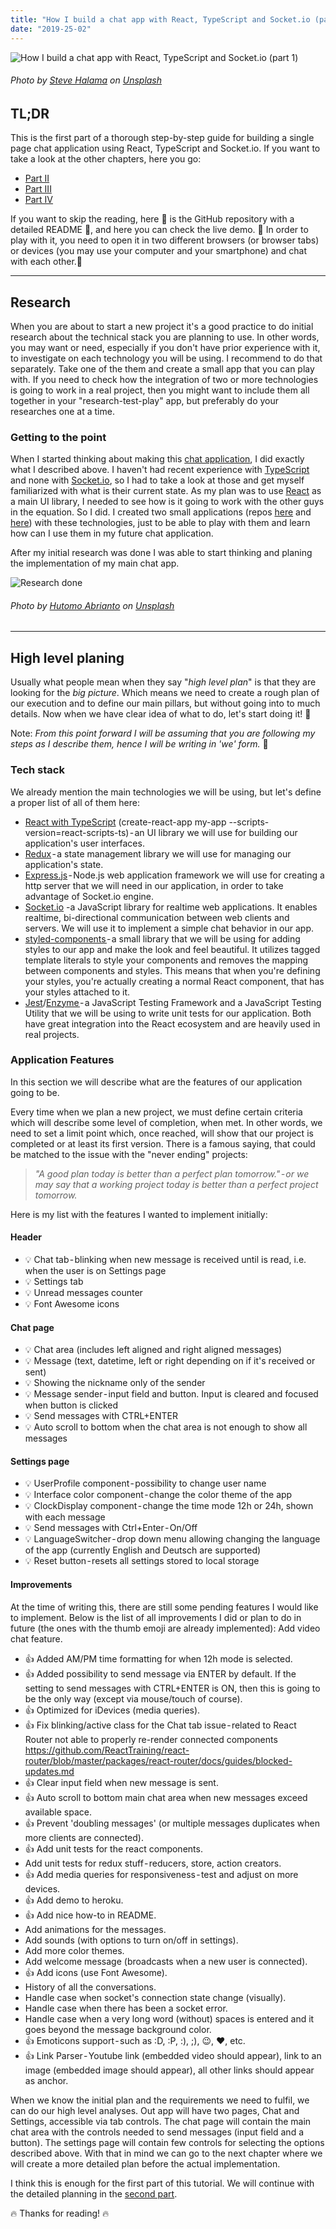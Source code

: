 ```yaml
---
title: "How I build a chat app with React, TypeScript and Socket.io (part 1)"
date: "2019-25-02"
---
```


![How I build a chat app with React, TypeScript and Socket.io (part 1)](./how-i-build-a-chat-app-head.jpeg)
###### Photo by [Steve Halama](https://unsplash.com/photos/Yhc7YGZlz3g?utm_source=unsplash&utm_medium=referral&utm_content=creditCopyText) on [Unsplash](https://unsplash.com/search/photos/coding-chat-application?utm_source=unsplash&utm_medium=referral&utm_content=creditCopyText)


## TL;DR
This is the first part of a thorough step-by-step guide for building a single page chat application using React, TypeScript and Socket.io. If you want to take a look at the other chapters, here you go:
 - [Part II](https://mihail-gaberov.eu/how-i-build-chat-app-with-react-and-typescript-part2/)
 - [Part III](https://mihail-gaberov.eu/how-i-build-chat-app-with-react-and-typescript-part3/)
 - [Part IV](https://mihail-gaberov.eu/how-i-build-chat-app-with-react-and-typescript-part4/)

If you want to skip the reading, here 💁 is the GitHub repository with a detailed README 🙌, and here you can check the live demo. 🎀 In order to play with it, you need to open it in two different browsers (or browser tabs) or devices (you may use your computer and your smartphone) and chat with each other.🎀

---

## Research
When you are about to start a new project it's a good practice to do initial research about the technical stack you are planning to use. In other words, you may want or need, especially if you don't have prior experience with it, to investigate on each technology you will be using. I recommend to do that separately. Take one of the them and create a small app that you can play with. If you need to check how the integration of two or more technologies is going to work in a real project, then you might want to include them all together in your "research-test-play" app, but preferably do your researches one at a time.


### Getting to the point
When I started thinking about making this [chat application](http://mihails-chat.herokuapp.com), I did exactly what I described above. I haven't had recent experience with [TypeScript](http://www.typescriptlang.org/) and none with [Socket.io](https://socket.io/), so I had to take a look at those and get myself familiarized with what is their current state. As my plan was to use [React](https://reactjs.org/) as a main UI library, I needed to see how is it going to work with the other guys in the equation. So I did. I created two small applications (repos [here](https://github.com/mihailgaberov/playing-with-socketio) and [here](https://github.com/mihailgaberov/react-contextapi-with-typescript)) with these technologies, just to be able to play with them and learn how can I use them in my future chat application.
 
 After my initial research was done I was able to start thinking and planing the implementation of my main chat app.
 
![Research done](./1.jpeg)
###### Photo by [Hutomo Abrianto](https://unsplash.com/photos/3TRdlKU-3II?utm_source=unsplash&utm_medium=referral&utm_content=creditCopyText) on [Unsplash](https://unsplash.com/search/photos/research-done?utm_source=unsplash&utm_medium=referral&utm_content=creditCopyText)
---
## High level planing
Usually what people mean when they say "_high level plan_" is that they are looking for the _big picture_. Which means we need to create a rough plan of our execution and to define our main pillars, but without going into to much details. Now when we have clear idea of what to do, let's start doing it! 👷

Note: _From this point forward I will be assuming that you are following my steps as I describe them, hence I will be writing in 'we' form._ 👨

### Tech stack
We already mention the main technologies we will be using, but let's define a proper list of all of them here:
 - [React with TypeScript](https://github.com/Microsoft/TypeScript-React-Starter#create-our-new-project) (create-react-app my-app --scripts-version=react-scripts-ts) - an UI library we will use for building our application's user interfaces.
 - [Redux](https://redux.js.org/) - a state management library we will use for managing our application's state.
 - [Express.js](https://expressjs.com/) - Node.js web application framework we will use for creating a http server that we will need in our application, in order to take advantage of Socket.io engine.
 - [Socket.io](https://socket.io/) -a JavaScript library for realtime web applications. It enables realtime, bi-directional communication between web clients and servers. We will use it to implement a simple chat behavior in our app.
 - [styled-components ](https://www.styled-components.com/)- a small library that we will be using for adding styles to our app and make the look and feel beautiful. It utilizes tagged template literals to style your components and removes the mapping between components and styles. This means that when you're defining your styles, you're actually creating a normal React component, that has your styles attached to it.
 - [Jest](https://jestjs.io/)/[Enzyme ](https://airbnb.io/enzyme/)- a JavaScript Testing Framework and a JavaScript Testing Utility that we will be using to write unit tests for our application. Both have great integration into the React ecosystem and are heavily used in real projects.

### Application Features
In this section we will describe what are the features of our application going to be. 

Every time when we plan a new project, we must define certain criteria which will describe some level of completion, when met. In other words, we need to set a limit point which, once reached, will show that our project is completed or at least its first version. There is a famous saying, that could be matched to the issue with the "never ending" projects:

>_"A good plan today is better than a perfect plan tomorrow." - or we may say that a working project today is better than a perfect project tomorrow._

Here is my list with the features I wanted to implement initially:

#### Header

 - 💡 Chat tab - blinking when new message is received until is read, i.e. when the user is on Settings page
 - 💡 Settings tab
 - 💡 Unread messages counter
 - 💡 Font Awesome icons

#### Chat page

 - 💡 Chat area (includes left aligned and right aligned messages)
 - 💡 Message (text, datetime, left or right depending on if it's received or sent)
 - 💡 Showing the nickname only of the sender
 - 💡 Message sender - input field and button. Input is cleared and focused when button is clicked
 - 💡 Send messages with CTRL+ENTER
 - 💡 Auto scroll to bottom when the chat area is not enough to show all messages

#### Settings page
 - 💡 UserProfile component - possibility to change user name
 - 💡 Interface color component - change the color theme of the app
 - 💡 ClockDisplay component - change the time mode 12h or 24h, shown with each message
 - 💡 Send messages with Ctrl+Enter - On/Off
 - 💡 LanguageSwitcher - drop down menu allowing changing the language of the app (currently English and Deutsch are supported)
 - 💡 Reset button - resets all settings stored to local storage

#### Improvements
At the time of writing this, there are still some pending features I would like to implement. Below is the list of all improvements I did or plan to do in future (the ones with the thumb emoji are already implemented):
Add video chat feature.
 - 👍 Added AM/PM time formatting for when 12h mode is selected.
 - 👍 Added possibility to send message via ENTER by default. If the setting to send messages with CTRL+ENTER is ON, then this is going to be the only way (except via mouse/touch of course).
- 👍 Optimized for iDevices (media queries).
- 👍 Fix blinking/active class for the Chat tab issue - related to React Router not able to properly re-render connected components https://github.com/ReactTraining/react-router/blob/master/packages/react-router/docs/guides/blocked-updates.md
- 👍 Clear input field when new message is sent.
- 👍 Auto scroll to bottom main chat area when new messages exceed available space.
- 👍 Prevent 'doubling messages' (or multiple messages duplicates when more clients are connected).
- 👍 Add unit tests for the react components.
- Add unit tests for redux stuff - reducers, store, action creators.
- 👍 Add media queries for responsiveness - test and adjust on more devices.
- 👍 Add demo to heroku.
- 👍 Add nice how-to in README.
- Add animations for the messages.
- Add sounds (with options to turn on/off in settings).
- Add more color themes.
- Add welcome message (broadcasts when a new user is connected).
- 👍 Add icons (use Font Awesome).
- History of all the conversations.
- Handle case when socket's connection state change (visually).
- Handle case when there has been a socket error.
- Handle case when a very long word (without) spaces is entered and it goes beyond the message background color.
- 👍 Emoticons support - such as :D, :P, :), ;), 😉, ❤️, etc.
- 👍 Link Parser - Youtube link (embedded video should appear), link to an image (embedded image should appear), all other links should appear as anchor.

When we know the initial plan and the requirements we need to fulfil, we can do our high level analyses. Out app will have two pages, Chat and Settings, accessible via tab controls. The chat page will contain the main chat area with the controls needed to send messages (input field and a button). The settings page will contain few controls for selecting the options described above. With that in mind we can go to the next chapter where we will create a more detailed plan before the actual implementation.

I think this is enough for the first part of this tutorial. We will continue with the detailed planning in the [second part](https://mihail-gaberov.eu/how-i-build-chat-app-with-react-and-typescript-part2/).

🔥 Thanks for reading! 🔥

